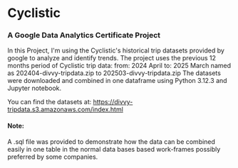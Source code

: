 # Cyclistic
### A Google Data Analytics Certificate Project
In this Project, I'm using the Cyclistic's historical trip datasets provided by google to analyze and identify trends.
The project uses the previous 12 months period of Cyclistic trip data: 
from: 2024 April 
to: 2025 March 
named as 202404-divvy-tripdata.zip to 202503-divvy-tripdata.zip
The datasets were downloaded and combined in one dataframe using Python 3.12.3 and Jupyter notebook.

You can find the datasets at:
https://divvy-tripdata.s3.amazonaws.com/index.html


#### Note:
A .sql file was provided to demonstrate how the data can be combined easily in one table in the normal data bases based work-frames possibly preferred by some companies.
